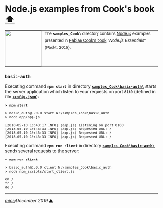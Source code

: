 # <span id="top">Node.js examples from Cook's book</span> <span style="size:30%;"><a href="../README.md">⬆</a></span>

<table style="font-family:Helvetica,Arial;font-size:14px;line-height:1.6;">
  <tr>
  <td style="border:0;padding:0 10px 0 0;min-width:120px;"><a href="http://nodejs.org/"><img src="https://nodejs.org/static/images/logos/nodejs-new-pantone-black.png" width="120"/></a></td>
  <td style="border:0;padding:0;vertical-align:text-top;">The <strong><code>samples_Cook\</code></strong> directory contains <a href="http://nodejs.org/" alt="Node.js">Node.js</a> examples presented in <a href="https://www.amazon.com/Node-js-Essentials-Fabian-Cook/dp/1785284924">Fabian Cook's book</a> "<i>Node.js Essentials</i>" (Packt, 2015).</td>
  </tr>
</table>

### `basic-auth`

Executing command **`npm start`** in directory [**`samples_Cook\basic-auth\`**](./basic-auth/) starts the server application which listen to your requests on port **`8180`** (defined in file [**`config.json`**](./basic-auth/config.json)):

<pre style="font-size:80%;">
<b>&gt; npm start</b>

> basic_auth@1.0.0 start N:\samples_Cook\basic_auth
> node app/app.js

[2018-05-10 19:43:17 INFO] (app.js) Listening on port 8180
[2018-05-10 19:43:33 INFO] (app.js) Requested URL: /
[2018-05-10 19:43:33 INFO] (app.js) Requested URL: /
[2018-05-10 19:43:33 INFO] (app.js) Requested URL: /
</pre>

Executing command **`npm run client`** in directory [**`samples_Cook\basic-auth\`**](./basic-auth/) sends several requests to the server: 

<pre style="font-size:80%;">
<b>&gt; npm run client</b>

> basic_auth@1.0.0 client N:\samples_Cook\basic_auth
> node npm_scripts/start_client.js

en /
fr /
de /
</pre>

***

*[mics](http://lampwww.epfl.ch/~michelou/)/December 2019* [**&#9650;**](#top)
<span id="bottom">&nbsp;</span>
